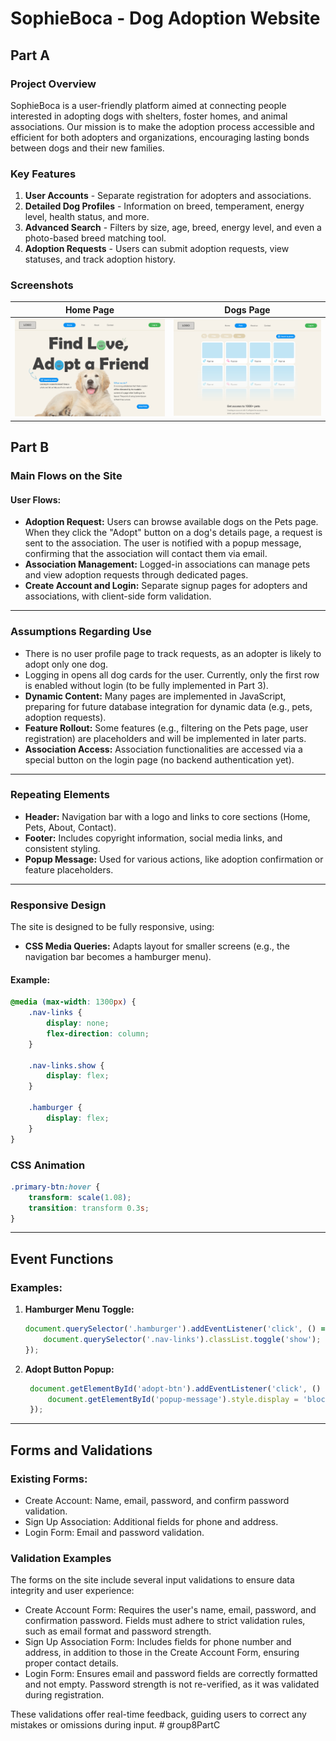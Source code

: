# SophieBoca - Dog Adoption Website

## Part A

### Project Overview
SophieBoca is a user-friendly platform aimed at connecting people interested in adopting dogs with shelters, foster homes, and animal associations. Our mission is to make the adoption process accessible and efficient for both adopters and organizations, encouraging lasting bonds between dogs and their new families.

### Key Features
1. **User Accounts** - Separate registration for adopters and associations.
2. **Detailed Dog Profiles** - Information on breed, temperament, energy level, health status, and more.
3. **Advanced Search** - Filters by size, age, breed, energy level, and even a photo-based breed matching tool.
4. **Adoption Requests** - Users can submit adoption requests, view statuses, and track adoption history.

### Screenshots

| **Home Page** | **Dogs Page** |
| --- | --- |
| ![Home Page](static/media/screenshots/HomePage.png) | ![Dogs Page](static/media/screenshots/DogsPage.png) |

## Part B

### Main Flows on the Site

#### User Flows:

- **Adoption Request:** Users can browse available dogs on the Pets page. When they click the "Adopt" button on a dog's details page, a request is sent to the association. The user is notified with a popup message, confirming that the association will contact them via email.
- **Association Management:** Logged-in associations can manage pets and view adoption requests through dedicated pages.
- **Create Account and Login:** Separate signup pages for adopters and associations, with client-side form validation.

---

### Assumptions Regarding Use

- There is no user profile page to track requests, as an adopter is likely to adopt only one dog.
- Logging in opens all dog cards for the user. Currently, only the first row is enabled without login (to be fully implemented in Part 3).
- **Dynamic Content:** Many pages are implemented in JavaScript, preparing for future database integration for dynamic data (e.g., pets, adoption requests).
- **Feature Rollout:** Some features (e.g., filtering on the Pets page, user registration) are placeholders and will be implemented in later parts.
- **Association Access:** Association functionalities are accessed via a special button on the login page (no backend authentication yet).

---

### Repeating Elements

- **Header:** Navigation bar with a logo and links to core sections (Home, Pets, About, Contact).
- **Footer:** Includes copyright information, social media links, and consistent styling.
- **Popup Message:** Used for various actions, like adoption confirmation or feature placeholders.

---

### Responsive Design

The site is designed to be fully responsive, using:

- **CSS Media Queries:** Adapts layout for smaller screens (e.g., the navigation bar becomes a hamburger menu).

#### Example:

```css
@media (max-width: 1300px) {
    .nav-links {
        display: none;
        flex-direction: column;
    }

    .nav-links.show {
        display: flex;
    }

    .hamburger {
        display: flex;
    }
}
```
### CSS Animation 

```css
.primary-btn:hover {
    transform: scale(1.08);
    transition: transform 0.3s;
}
```
---

## Event Functions

### Examples:

1. **Hamburger Menu Toggle:**

   ```javascript
   document.querySelector('.hamburger').addEventListener('click', () => {
       document.querySelector('.nav-links').classList.toggle('show');
   });
   ```
2. **Adopt Button Popup:**
   ```javascript
    document.getElementById('adopt-btn').addEventListener('click', () => {
        document.getElementById('popup-message').style.display = 'block';
    });
   ```
---

## Forms and Validations

### Existing Forms:

- Create Account: Name, email, password, and confirm password validation.
- Sign Up Association: Additional fields for phone and address.
- Login Form: Email and password validation.

### Validation Examples

The forms on the site include several input validations to ensure data integrity and user experience:

- Create Account Form: Requires the user's name, email, password, and confirmation password. Fields must adhere to strict validation rules, such as email format and password strength.
- Sign Up Association Form: Includes fields for phone number and address, in addition to those in the Create Account Form, ensuring proper contact details.
- Login Form: Ensures email and password fields are correctly formatted and not empty. Password strength is not re-verified, as it was validated during registration.

These validations offer real-time feedback, guiding users to correct any mistakes or omissions during input.
#   g r o u p 8 P a r t C 
 
 